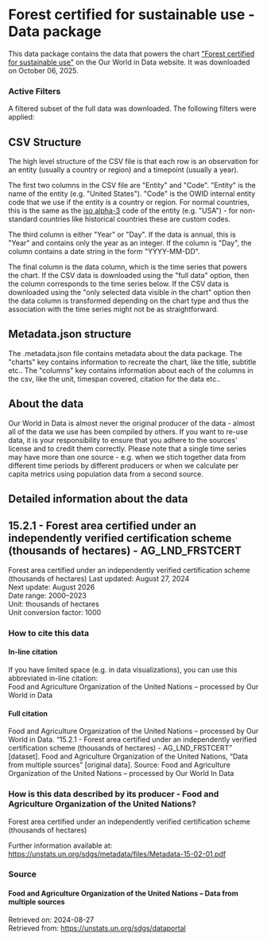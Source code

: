 # Forest certified for sustainable use - Data package

This data package contains the data that powers the chart ["Forest certified for sustainable use"](https://ourworldindata.org/grapher/proportion-of-forest-area-certified-under-an-independently-verified-certification-scheme?v=1&csvType=full&useColumnShortNames=false) on the Our World in Data website. It was downloaded on October 06, 2025.

### Active Filters

A filtered subset of the full data was downloaded. The following filters were applied:

## CSV Structure

The high level structure of the CSV file is that each row is an observation for an entity (usually a country or region) and a timepoint (usually a year).

The first two columns in the CSV file are "Entity" and "Code". "Entity" is the name of the entity (e.g. "United States"). "Code" is the OWID internal entity code that we use if the entity is a country or region. For normal countries, this is the same as the [iso alpha-3](https://en.wikipedia.org/wiki/ISO_3166-1_alpha-3) code of the entity (e.g. "USA") - for non-standard countries like historical countries these are custom codes.

The third column is either "Year" or "Day". If the data is annual, this is "Year" and contains only the year as an integer. If the column is "Day", the column contains a date string in the form "YYYY-MM-DD".

The final column is the data column, which is the time series that powers the chart. If the CSV data is downloaded using the "full data" option, then the column corresponds to the time series below. If the CSV data is downloaded using the "only selected data visible in the chart" option then the data column is transformed depending on the chart type and thus the association with the time series might not be as straightforward.

## Metadata.json structure

The .metadata.json file contains metadata about the data package. The "charts" key contains information to recreate the chart, like the title, subtitle etc.. The "columns" key contains information about each of the columns in the csv, like the unit, timespan covered, citation for the data etc..

## About the data

Our World in Data is almost never the original producer of the data - almost all of the data we use has been compiled by others. If you want to re-use data, it is your responsibility to ensure that you adhere to the sources' license and to credit them correctly. Please note that a single time series may have more than one source - e.g. when we stich together data from different time periods by different producers or when we calculate per capita metrics using population data from a second source.

## Detailed information about the data


## 15.2.1 - Forest area certified under an independently verified certification scheme (thousands of hectares) - AG_LND_FRSTCERT
Forest area certified under an independently verified certification scheme (thousands of hectares)
Last updated: August 27, 2024  
Next update: August 2026  
Date range: 2000–2023  
Unit: thousands of hectares  
Unit conversion factor: 1000  


### How to cite this data

#### In-line citation
If you have limited space (e.g. in data visualizations), you can use this abbreviated in-line citation:  
Food and Agriculture Organization of the United Nations – processed by Our World in Data

#### Full citation
Food and Agriculture Organization of the United Nations – processed by Our World in Data. “15.2.1 - Forest area certified under an independently verified certification scheme (thousands of hectares) - AG_LND_FRSTCERT” [dataset]. Food and Agriculture Organization of the United Nations, “Data from multiple sources” [original data].
Source: Food and Agriculture Organization of the United Nations – processed by Our World In Data

### How is this data described by its producer - Food and Agriculture Organization of the United Nations?
Forest area certified under an independently verified certification scheme (thousands of hectares)

Further information available at: https://unstats.un.org/sdgs/metadata/files/Metadata-15-02-01.pdf

### Source

#### Food and Agriculture Organization of the United Nations – Data from multiple sources
Retrieved on: 2024-08-27  
Retrieved from: https://unstats.un.org/sdgs/dataportal  


    